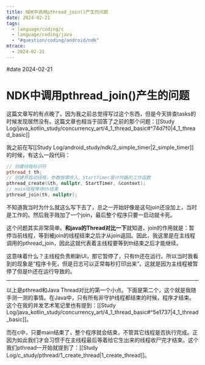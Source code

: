 ```yaml
---
title: NDK中调用pthread_join()产生的问题
date: 2024-02-21
tags:
  - language/coding/c
  - language/coding/java
  - "#question/coding/android/ndk"
mtrace:
  - 2024-02-21
---
```


#date 2024-02-21

# NDK中调用pthread_join()产生的问题

这篇文章写的有点晚了。因为我之前总觉得写过这个东西，但是今天排查tasks的时候发现居然没有。这篇文章也相当于回答了之前的那个问题：[[Study Log/java_kotlin_study/concurrency_art/4_1_thread_basic#^74d7f0|4_1_thread_basic]]

我之前在写[[Study Log/android_study/ndk/2_simple_timer|2_simple_timer]]的时候，有这么一段代码：

```cpp
// 创建线程标识符
pthread_t th;
// 创建并启动线程，参数按需传入。StartTimer是计时器的工作函数
pthread_create(&th, nullptr, StartTimer, &context);  
// main线程等待th结束
pthread_join(th, nullptr);
```

不知道我当时为什么就这么写下去了，总之一开始好像是这句join还没加上，当时是工作的。然后我手贱加了一个join，最后整个程序只要一启动就卡死。

这个问题其实非常简单。**和java的Thread对比一下**就知道，join的作用就是：暂停当前线程，等到被join的线程结束之后才从join返回。因此，我这里是在主线程调用的pthread\_join，因此这就代表着主线程要等到th结束之后才能继续。

这意味着什么？主线程负责刷新UI，那它暂停了，只有th还在运行。所以当时我看到的现象是“程序卡死，但是日志可以正常每秒打印出来”。这就是因为主线程被暂停了但是th还在运行导致的。

---

以上是pthread和Java Thread对比的第一个小点。下面是第二个，这个就是我随手测一测的事情。在Java中，只有所有非守护线程都结束的时候，程序才结束。这个在我的并发艺术笔记里也有提到：[[Study Log/java_kotlin_study/concurrency_art/4_1_thread_basic#^5e1737|4_1_thread_basic]]。

而在c中，只要main结束了，整个程序就会结束，不管其它线程是否执行完成。正因为如此我们才会习惯于在主线程最后等着给它生出来的线程收尸完才结束。这个我们pthread一开始就提到了：[[Study Log/c_study/pthread/1_create_thread|1_create_thread]]。